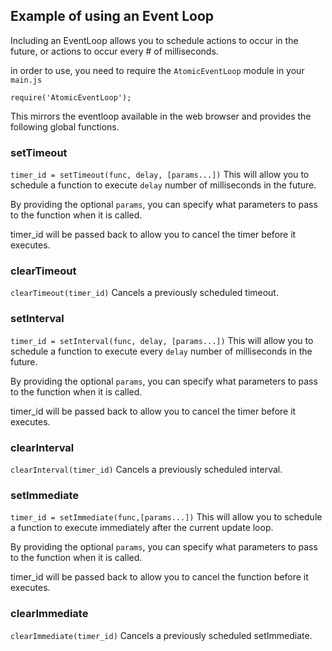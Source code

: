 ## Example of using an Event Loop ##

Including an EventLoop allows you to schedule actions to occur in the future, or 
actions to occur every # of milliseconds.  

in order to use, you need to require the ```AtomicEventLoop``` module in your ```main.js```

```require('AtomicEventLoop');```

This mirrors the eventloop available in
the web browser and provides the following global functions.

### setTimeout ###
```timer_id = setTimeout(func, delay, [params...])```
This will allow you to schedule a function to execute ```delay``` number of milliseconds
in the future.

By providing the optional ```params```, you can specify what parameters to pass to the function
when it is called.

timer_id will be passed back to allow you to cancel the timer before it executes.

### clearTimeout ###
```clearTimeout(timer_id)```
Cancels a previously scheduled timeout.

### setInterval ###
```timer_id = setInterval(func, delay, [params...])```
This will allow you to schedule a function to execute every ```delay``` number of milliseconds
in the future.

By providing the optional ```params```, you can specify what parameters to pass to the function
when it is called.

timer_id will be passed back to allow you to cancel the timer before it executes.

### clearInterval ###
```clearInterval(timer_id)```
Cancels a previously scheduled interval.

### setImmediate ###
```timer_id = setImmediate(func,[params...])```
This will allow you to schedule a function to execute immediately after the current
update loop.

By providing the optional ```params```, you can specify what parameters to pass to the function
when it is called.

timer_id will be passed back to allow you to cancel the function before it executes.

### clearImmediate ###
```clearImmediate(timer_id)```
Cancels a previously scheduled setImmediate.
